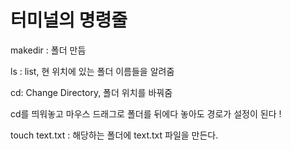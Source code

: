 터미널의 명령줄
===

makedir : 폴더 만듬 

ls : list, 현 위치에 있는 폴더 이름들을 알려줌 

cd: Change Directory, 폴더 위치를 바꿔줌

cd를 띄워놓고 마우스 드래그로 폴더를 뒤에다 놓아도 경로가 설정이 된다 ! 

touch text.txt : 해당하는 폴더에 text.txt 파일을 만든다.
